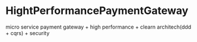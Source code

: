 # HightPerformancePaymentGateway
micro service payment gateway + high performance + clearn architech(ddd + cqrs) + security
